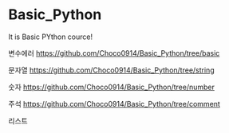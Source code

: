# Basic_Python
It is Basic PYthon cource!

변수에러 https://github.com/Choco0914/Basic_Python/tree/basic

문자열 https://github.com/Choco0914/Basic_Python/tree/string

숫자 https://github.com/Choco0914/Basic_Python/tree/number

주석 https://github.com/Choco0914/Basic_Python/tree/comment

리스트 
